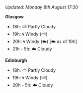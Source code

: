 *Updated: Monday 8th August 17:30*

**Glasgow**

* 18h: :partly_sunny: Partly Cloudy
* 19h: :cyclone: Windy (:partly_sunny:)
* 20h: :cyclone: Windy (:cloud:) [:cloud: as of 10h]
* 21h - 5h: :cloud: Cloudy

**Edinburgh**

* 18h: :partly_sunny: Partly Cloudy
* 19h: :cyclone: Windy (:partly_sunny:)
* 20h - 5h: :cloud: Cloudy
